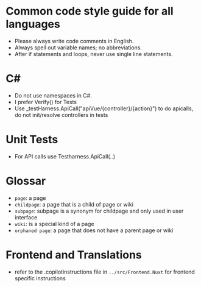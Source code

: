 # Common code style guide for all languages

- Please always write code comments in English.
- Always spell out variable names; no abbreviations.
- After if statements and loops, never use single line statements.

# C#

- Do not use namespaces in C#.
- I prefer Verify() for Tests
- Use _testHarness.ApiCall("apiVue/{controller}/{action}") to do apicalls, do not init/resolve controllers in tests

# Unit Tests

- For API calls use Testharness.ApiCall(..)
# Glossar

- `page`: a page
- `childpage`: a page that is a child of page or wiki
- `subpage`: subpage is a synonym for childpage and only used in user interface
- `wiki`: is a special kind of a page
- `orphaned page`: a page that does not have a parent page or wiki

# Frontend and Translations
- refer to the .copilotinstructions file in `../src/Frontend.Nuxt` for frontend specific instructions

